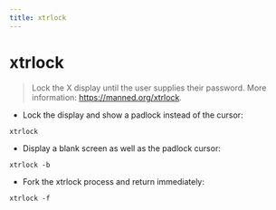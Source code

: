 ```yaml
---
title: xtrlock
---
```

# xtrlock

> Lock the X display until the user supplies their password.
> More information: <https://manned.org/xtrlock>.

- Lock the display and show a padlock instead of the cursor:

`xtrlock`

- Display a blank screen as well as the padlock cursor:

`xtrlock -b`

- Fork the xtrlock process and return immediately:

`xtrlock -f`
